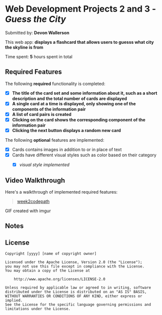 # Web Development Projects 2 and 3 - *Guess the City*

Submitted by: **Devon Wallerson**

This web app: **displays a flashcard that allows users to guesss what city the skyline is from**

Time spent: **5** hours spent in total

## Required Features

The following **required** functionality is completed:

- [X] **The title of the card set and some information about it, such as a short description and the total number of cards are displayed**
- [X] **A single card at a time is displayed, only showing one of the components of the information pair**
- [X] **A list of card pairs is created**
- [X] **Clicking on the card shows the corresponding component of the information pair**
- [X] **Clicking the next button displays a random new card**

The following **optional** features are implemented:

- [X] Cards contains images in addition to or in place of text
- [X] Cards have different visual styles such as color based on their category
  - [X] *visual style implemented*


## Video Walkthrough

Here's a walkthrough of implemented required features:
<blockquote class="imgur-embed-pub" lang="en" data-id="a/LwJVvHZ"  ><a href="//imgur.com/a/LwJVvHZ">week2codepath</a></blockquote><script async src="//s.imgur.com/min/embed.js" charset="utf-8"></script>

<blockquote class="imgur-embed-pub" lang="en" data-id="a/3l0Nk3G" data-context="false" ><a href="//imgur.com/a/3l0Nk3G"></a></blockquote><script async src="//s.imgur.com/min/embed.js" charset="utf-8"></script>

GIF created with imgur  

## Notes


## License

    Copyright [yyyy] [name of copyright owner]

    Licensed under the Apache License, Version 2.0 (the "License");
    you may not use this file except in compliance with the License.
    You may obtain a copy of the License at

        http://www.apache.org/licenses/LICENSE-2.0

    Unless required by applicable law or agreed to in writing, software
    distributed under the License is distributed on an "AS IS" BASIS,
    WITHOUT WARRANTIES OR CONDITIONS OF ANY KIND, either express or implied.
    See the License for the specific language governing permissions and
    limitations under the License.
